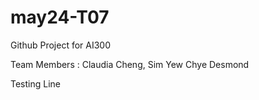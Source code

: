# may24-T07
Github Project for AI300

Team Members : Claudia Cheng, Sim Yew Chye Desmond

Testing Line